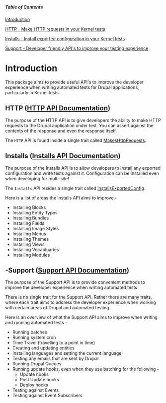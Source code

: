 ##### Table of Contents
[Introduction](#introduction)

[HTTP - Make HTTP requests in your Kernel tests](#http)

[Installs - Install exported configuration in your Kernel tests](#installs)

[Support - Developer friendly API's to improve your testing experience](#support)

# Introduction
This package aims to provide useful API's to improve the developer experience when writing automated tests for Drupal applications, particularly in Kernel tests.

## HTTP ([HTTP API Documentation](./documentation/readme_http.md))
The purpose of the HTTP API is to give developers the ability to make HTTP requests to the Drupal application under test. You can assert against the contents of the response and even the response itself.

The `HTTP` API is found inside a single trait called [MakesHttpRequests](./tests/src/Traits/Http/MakesHttpRequests.php).

## Installs ([Installs API Documentation](./documentation/readme_installs.md))
The purpose of the Installs API is to allow developers to install any exported configuration and write tests against it. Configuration can be installed even when developing for multi-site!

The `Installs` API resides a single trait called [InstallsExportedConfig](./tests/src/Traits/Installs/InstallsExportedConfig.php).

Here is a list of areas the Installs API aims to improve -
- Installing Blocks
- Installing Entity Types
- Installing Bundles
- Installing Fields
- Installing Image Styles
- Installing Menus
- Installing Themes
- Installing Views
- Installing Vocabluaries
- Installing Modules

## -Support ([Support API Documentation](./documentation/readme_support.md))
The purpose of the Support API is to provide convenient methods to improve the developer experience when writing automated tests.

There is no single trait for the Support API. Rather there are many traits, where each trait aims to address the developer experience when working with certain areas of Drupal and automated testing.

Here is an overview of what the Support API aims to improve when writing and running automated tests -
- Running batches
- Running system cron
- Time Travel (travelling to a point in time)
- Creating and updating entities
- Installing languages and setting the current language
- Testing any emails that are sent by Drupal
- Running Drupal Queues
- Running update hooks, even when they use batching for the following -
  - Update hooks
  - Post Update hooks
  - Deploy hooks
- Testing against Events
- Testing against Event Subscribers
